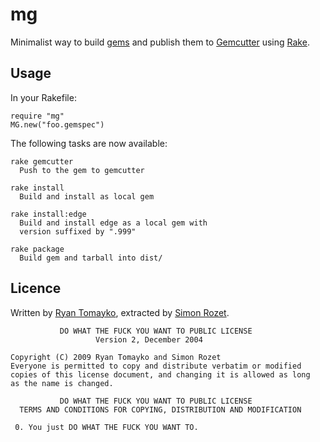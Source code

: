 mg
==

Minimalist way to build [gems](http://rubygems.org) and publish them to
[Gemcutter](http://gemcutter.org) using [Rake](http://rake.rubyforge.org).

Usage
-----

In your Rakefile:

    require "mg"
    MG.new("foo.gemspec")

The following tasks are now available:

    rake gemcutter
      Push to the gem to gemcutter

    rake install
      Build and install as local gem

    rake install:edge
      Build and install edge as a local gem with
      version suffixed by ".999"

    rake package
      Build gem and tarball into dist/

Licence
-------

Written by [Ryan Tomayko](http://tomayko.com/about), extracted
by [Simon Rozet](http://atonie.org).

               DO WHAT THE FUCK YOU WANT TO PUBLIC LICENSE
                       Version 2, December 2004

    Copyright (C) 2009 Ryan Tomayko and Simon Rozet
    Everyone is permitted to copy and distribute verbatim or modified
    copies of this license document, and changing it is allowed as long
    as the name is changed.

               DO WHAT THE FUCK YOU WANT TO PUBLIC LICENSE
      TERMS AND CONDITIONS FOR COPYING, DISTRIBUTION AND MODIFICATION

     0. You just DO WHAT THE FUCK YOU WANT TO.
